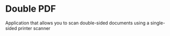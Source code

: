 # Double PDF
Application that allows you to scan double-sided documents using a single-sided printer scanner
